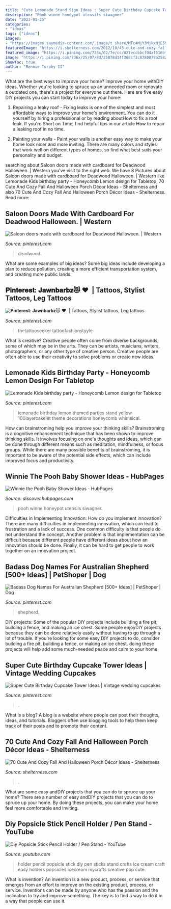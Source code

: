 ```yaml
---
title: "Cute Lemonade Stand Sign Ideas : Super Cute Birthday Cupcake Tower Ideas"
description: "Pooh winne honeypot utensils siwagner"
date: "2023-01-25"
categories:
- "ideas"
tags: ["ideas"]
images:
- "https://images.saymedia-content.com/.image/t_share/MTc4MjY3MjkxNjE5MzcwNjAw/winnie-the-pooh-baby-shower-ideas.jpg"
featuredImage: "https://i.shelterness.com/2012/10/45-cute-and-cozy-fall-and-halloween-porch-decor-ideas-24-775x1163.jpg"
featured_image: "https://i.pinimg.com/736x/02/7e/cc/027eccbbcf04af516bf29fb7159e61da.jpg"
image: "https://i.pinimg.com/736x/25/07/8d/25078d14f368cf3c8780079a25826a44.jpg"
ShowToc: true
author: "Bennie Torphy II"
---
```



What are the best ways to improve your home?
improve your home withDIY ideas. Whether you're looking to spruce up an unneeded room or renovate a outdated one, there's a project for everyone out there. Here are five easy DIY projects you can start today to improve your home: 
1. Repairing a leaky roof - Fixing leaks is one of the simplest and most affordable ways to improve your home's environment. You can do it yourself by hiring a professional or by reading aboutHow to fix a roof leak. If you're Short on Time, find helpful tips in our article How to repair a leaking roof in no time. 

2. Painting your walls - Paint your walls is another easy way to make your home look nicer and more inviting. There are many colors and styles that work well on different types of homes, so find what best suits your personality and budget.

	

		
searching about Saloon doors made with cardboard for Deadwood Halloween. | Western you've visit to the right web. We have 8 Pictures about Saloon doors made with cardboard for Deadwood Halloween. | Western like Lemonade Kids birthday party - Honeycomb Lemon design for Tabletop, 70 Cute And Cozy Fall And Halloween Porch Décor Ideas - Shelterness and also 70 Cute And Cozy Fall And Halloween Porch Décor Ideas - Shelterness. Read more:
		
    
## Saloon Doors Made With Cardboard For Deadwood Halloween. | Western

<img loading=lazy src="https://i.pinimg.com/736x/f3/ec/52/f3ec5226ffd196e94928ea9b615aafe2.jpg" onerror="this.onerror=null;this.src='https://tse1.mm.bing.net/th?id=OIP.DSLj2iWk2Fz5NATRulPMpQHaJ4&amp;pid=15.1';" alt="Saloon doors made with cardboard for Deadwood Halloween. | Western">

_Source: pinterest.com_

>deadwood. 

	

What are some examples of big ideas?
Some big ideas include developing a plan to reduce pollution, creating a more efficient transportation system, and creating more public lands.

    
## 𝐏𝐢𝐧𝐭𝐞𝐫𝐞𝐬𝐭: 𝐉𝐚𝐰𝐧𝐛𝐚𝐫𝐛𝐳😻 ♥ ️ | Tattoos, Stylist Tattoos, Leg Tattoos

<img loading=lazy src="https://i.pinimg.com/736x/c3/9f/aa/c39faa2a317d3d4d330f2b2ac3cb0968.jpg" onerror="this.onerror=null;this.src='https://tse3.mm.bing.net/th?id=OIP.EZIKljCTNVrNHoX_Nx3O0gHaNK&amp;pid=15.1';" alt="𝐏𝐢𝐧𝐭𝐞𝐫𝐞𝐬𝐭: 𝐉𝐚𝐰𝐧𝐛𝐚𝐫𝐛𝐳😻 ♥ ️ | Tattoos, Stylist tattoos, Leg tattoos">

_Source: pinterest.com_

>thetattooseeker tattoofashionstyyle. 

	

What is creative?
Creative people often come from diverse backgrounds, some of which may be in the arts. They can be artists, musicians, writers, photographers, or any other type of creative person. Creative people are often able to use their creativity to solve problems or create new ideas.

    
## Lemonade Kids Birthday Party - Honeycomb Lemon Design For Tabletop

<img loading=lazy src="https://i.pinimg.com/736x/d0/72/3c/d0723c2b9c00fb877dcc8b7a486898c2.jpg" onerror="this.onerror=null;this.src='https://tse3.mm.bing.net/th?id=OIP.3cyUFUiH5NnYLpq3MXbNlAHaLH&amp;pid=15.1';" alt="Lemonade Kids birthday party - Honeycomb Lemon design for Tabletop">

_Source: pinterest.com_

>lemonade birthday lemon themed parties stand yellow 100layercakelet theme decorations honeycomb whimsical. 

	

How can brainstroming help you improve your thinking skills?
Brainstroming is a cognitive enhancement technique that has been shown to improve thinking skills. It involves focusing on one's thoughts and ideas, which can be done through different means such as meditation, mindfulness, or focus groups. While there are many possible benefits of brainstroming, it is important to be aware of the potential side effects, which can include improved focus and productivity.

    
## Winnie The Pooh Baby Shower Ideas - HubPages

<img loading=lazy src="https://images.saymedia-content.com/.image/t_share/MTc4MjY3MjkxNjE5MzcwNjAw/winnie-the-pooh-baby-shower-ideas.jpg" onerror="this.onerror=null;this.src='https://tse3.mm.bing.net/th?id=OIP.WV_fCrihe3UmxAoyRHslBQHaLn&amp;pid=15.1';" alt="Winnie the Pooh Baby Shower Ideas - HubPages">

_Source: discover.hubpages.com_

>pooh winne honeypot utensils siwagner. 

	

Difficulties in Implementing Innovation: How do you implement innovation?
There are many difficulties in implementing innovation, which can lead to frustration and a lack of success. One common difficulty is that people do not understand the concept. Another problem is that implementation can be difficult because different people have different ideas about how an innovation should be done. Finally, it can be hard to get people to work together on an innovation project.

    
## Badass Dog Names For Australian Shepherd [500+ Ideas] | PetShoper | Dog

<img loading=lazy src="https://i.pinimg.com/736x/02/7e/cc/027eccbbcf04af516bf29fb7159e61da.jpg" onerror="this.onerror=null;this.src='https://tse2.mm.bing.net/th?id=OIP.Lb3Yi1wZqeJZXz552zFrDAHaPH&amp;pid=15.1';" alt="Badass Dog Names For Australian Shepherd [500+ Ideas] | PetShoper | Dog">

_Source: pinterest.com_

>shepherd. 

	

DIY projects: Some of the popular DIY projects include building a fire pit, building a fence, and making an ice chest.
Some people enjoyDIY projects because they can be done relatively easily without having to go through a lot of trouble. If you're looking for some easy DIY projects to do, consider building a fire pit, building a fence, or making an ice chest. doing these projects will help add some much-needed peace and calm to your home.

    
## Super Cute Birthday Cupcake Tower Ideas | Vintage Wedding Cupcakes

<img loading=lazy src="https://i.pinimg.com/736x/25/07/8d/25078d14f368cf3c8780079a25826a44.jpg" onerror="this.onerror=null;this.src='https://tse4.mm.bing.net/th?id=OIP.VFsevG4H0oGBo9Pm0NNINwHaLH&amp;pid=15.1';" alt="Super Cute Birthday Cupcake Tower Ideas | Vintage wedding cupcakes">

_Source: pinterest.com_

>. 

	

What is a blog?
A blog is a website where people can post their thoughts, ideas, and tutorials. Bloggers often use blogging tools to help them keep track of their posts and to promote their content.

    
## 70 Cute And Cozy Fall And Halloween Porch Décor Ideas - Shelterness

<img loading=lazy src="https://i.shelterness.com/2012/10/45-cute-and-cozy-fall-and-halloween-porch-decor-ideas-24-775x1163.jpg" onerror="this.onerror=null;this.src='https://tse2.mm.bing.net/th?id=OIP.iXykIEoIt3Wss0I2uli_0gHaLH&amp;pid=15.1';" alt="70 Cute And Cozy Fall And Halloween Porch Décor Ideas - Shelterness">

_Source: shelterness.com_

>. 

	

What are some easy andDIY projects that you can do to spruce up your home?
There are a number of easy andDIY projects that you can do to spruce up your home. By doing these projects, you can make your home feel more comfortable and inviting.

    
## Diy Popsicle Stick Pencil Holder / Pen Stand - YouTube

<img loading=lazy src="https://i.ytimg.com/vi/S39KuEbK6Bc/maxresdefault.jpg" onerror="this.onerror=null;this.src='https://tse4.mm.bing.net/th?id=OIP.RQd9ofYuFo0crHrimhQkCgHaEK&amp;pid=15.1';" alt="Diy Popsicle Stick Pencil Holder / Pen Stand - YouTube">

_Source: youtube.com_

>holder pencil popsicle stick diy pen sticks stand crafts ice cream craft easy holders popsicles icecream mycrafts creative pop cute. 

	

What is invention?
An invention is a new product, process, or service that emerges from an effort to improve on the existing product, process, or service. Inventions can be made by anyone who has the passion and the inclination to try and improve something. The key is to find a way to do it in a way that people can use it.

